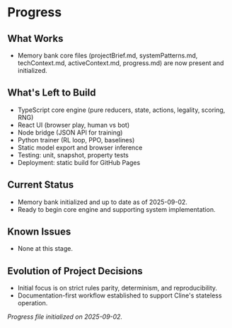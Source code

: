 # Progress

## What Works

- Memory bank core files (projectBrief.md, systemPatterns.md, techContext.md, activeContext.md, progress.md) are now present and initialized.

## What's Left to Build

- TypeScript core engine (pure reducers, state, actions, legality, scoring, RNG)
- React UI (browser play, human vs bot)
- Node bridge (JSON API for training)
- Python trainer (RL loop, PPO, baselines)
- Static model export and browser inference
- Testing: unit, snapshot, property tests
- Deployment: static build for GitHub Pages

## Current Status

- Memory bank initialized and up to date as of 2025-09-02.
- Ready to begin core engine and supporting system implementation.

## Known Issues

- None at this stage.

## Evolution of Project Decisions

- Initial focus is on strict rules parity, determinism, and reproducibility.
- Documentation-first workflow established to support Cline's stateless operation.

_Progress file initialized on 2025-09-02._
